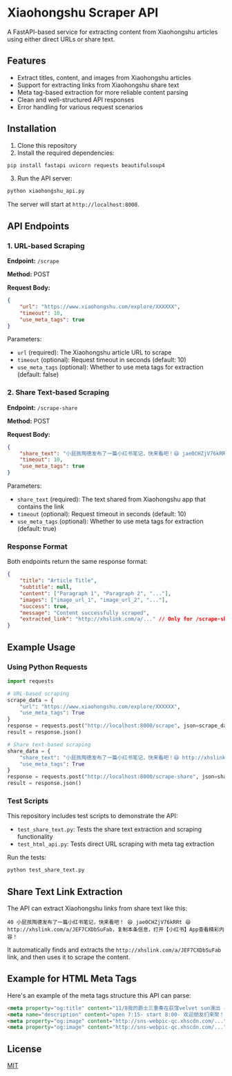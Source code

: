 # Xiaohongshu Scraper API

A FastAPI-based service for extracting content from Xiaohongshu articles using either direct URLs or share text.

## Features

- Extract titles, content, and images from Xiaohongshu articles
- Support for extracting links from Xiaohongshu share text
- Meta tag-based extraction for more reliable content parsing
- Clean and well-structured API responses
- Error handling for various request scenarios

## Installation

1. Clone this repository
2. Install the required dependencies:

```bash
pip install fastapi uvicorn requests beautifulsoup4
```

3. Run the API server:

```bash
python xiaohongshu_api.py
```

The server will start at `http://localhost:8000`.

## API Endpoints

### 1. URL-based Scraping

**Endpoint:** `/scrape`

**Method:** POST

**Request Body:**

```json
{
    "url": "https://www.xiaohongshu.com/explore/XXXXXX",
    "timeout": 10,
    "use_meta_tags": true
}
```

Parameters:
- `url` (required): The Xiaohongshu article URL to scrape
- `timeout` (optional): Request timeout in seconds (default: 10)
- `use_meta_tags` (optional): Whether to use meta tags for extraction (default: false)

### 2. Share Text-based Scraping

**Endpoint:** `/scrape-share`

**Method:** POST

**Request Body:**

```json
{
    "share_text": "小屁孩陶德发布了一篇小红书笔记，快来看吧！😆 jae0CHZjV76kRRt 😆 http://xhslink.com/a/JEF7CXDbSuFab，复制本条信息...",
    "timeout": 10,
    "use_meta_tags": true
}
```

Parameters:
- `share_text` (required): The text shared from Xiaohongshu app that contains the link
- `timeout` (optional): Request timeout in seconds (default: 10)
- `use_meta_tags` (optional): Whether to use meta tags for extraction (default: true)

### Response Format

Both endpoints return the same response format:

```json
{
    "title": "Article Title",
    "subtitle": null,
    "content": ["Paragraph 1", "Paragraph 2", "..."],
    "images": ["image_url_1", "image_url_2", "..."],
    "success": true,
    "message": "Content successfully scraped",
    "extracted_link": "http://xhslink.com/a/..." // Only for /scrape-share endpoint
}
```

## Example Usage

### Using Python Requests

```python
import requests

# URL-based scraping
scrape_data = {
    "url": "https://www.xiaohongshu.com/explore/XXXXXX",
    "use_meta_tags": True
}
response = requests.post("http://localhost:8000/scrape", json=scrape_data)
result = response.json()

# Share text-based scraping
share_data = {
    "share_text": "小屁孩陶德发布了一篇小红书笔记，快来看吧！😆 http://xhslink.com/a/JEF7CXDbSuFab，复制本条信息...",
    "use_meta_tags": True
}
response = requests.post("http://localhost:8000/scrape-share", json=share_data)
result = response.json()
```

### Test Scripts

This repository includes test scripts to demonstrate the API:

- `test_share_text.py`: Tests the share text extraction and scraping functionality
- `test_html_api.py`: Tests direct URL scraping with meta tag extraction

Run the tests:

```bash
python test_share_text.py
```

## Share Text Link Extraction

The API can extract Xiaohongshu links from share text like this:

```
40 小屁孩陶德发布了一篇小红书笔记，快来看吧！ 😆 jae0CHZjV76kRRt 😆 http://xhslink.com/a/JEF7CXDbSuFab，复制本条信息，打开【小红书】App查看精彩内容！
```

It automatically finds and extracts the `http://xhslink.com/a/JEF7CXDbSuFab` link, and then uses it to scrape the content.

## Example for HTML Meta Tags

Here's an example of the meta tags structure this API can parse:

```html
<meta property="og:title" content="11/8我的爵士三重奏在荻窪velvet sun演出 - 小红书">
<meta name="description" content="open 7:15- start 8:00- 欢迎朋友们来聚！...">
<meta property="og:image" content="http://sns-webpic-qc.xhscdn.com/...">
<meta property="og:image" content="http://sns-webpic-qc.xhscdn.com/...">
```

## License

[MIT](LICENSE) 